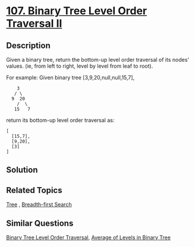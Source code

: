 # [107. Binary Tree Level Order Traversal II](https://leetcode.com/problems/binary-tree-level-order-traversal-ii)

## Description

Given a binary tree, return the bottom-up level order traversal of its nodes' values. (ie, from left to right, level by level from leaf to root).

For example:
Given binary tree [3,9,20,null,null,15,7],

```
    3
   / \
  9  20
    /  \
   15   7
```



return its bottom-up level order traversal as:

```
[
  [15,7],
  [9,20],
  [3]
]
```



## Solution



## Related Topics

[Tree](https://leetcode.com/tag/tree/) , [Breadth-first Search](https://leetcode.com/tag/breadth-first-search/) 

## Similar Questions

[Binary Tree Level Order Traversal](https://leetcode.com/problems/binary-tree-level-order-traversal/), [Average of Levels in Binary Tree](https://leetcode.com/problems/average-of-levels-in-binary-tree/)

